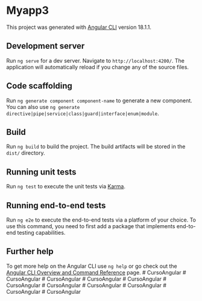 # Myapp3

This project was generated with [Angular CLI](https://github.com/angular/angular-cli) version 18.1.1.

## Development server

Run `ng serve` for a dev server. Navigate to `http://localhost:4200/`. The application will automatically reload if you change any of the source files.

## Code scaffolding

Run `ng generate component component-name` to generate a new component. You can also use `ng generate directive|pipe|service|class|guard|interface|enum|module`.

## Build

Run `ng build` to build the project. The build artifacts will be stored in the `dist/` directory.

## Running unit tests

Run `ng test` to execute the unit tests via [Karma](https://karma-runner.github.io).

## Running end-to-end tests

Run `ng e2e` to execute the end-to-end tests via a platform of your choice. To use this command, you need to first add a package that implements end-to-end testing capabilities.

## Further help

To get more help on the Angular CLI use `ng help` or go check out the [Angular CLI Overview and Command Reference](https://angular.dev/tools/cli) page.
#   C u r s o A n g u l a r  
 #   C u r s o A n g u l a r  
 #   C u r s o A n g u l a r  
 #   C u r s o A n g u l a r  
 #   C u r s o A n g u l a r  
 #   C u r s o A n g u l a r  
 #   C u r s o A n g u l a r  
 #   C u r s o A n g u l a r  
 #   C u r s o A n g u l a r  
 #   C u r s o A n g u l a r  
 #   C u r s o A n g u l a r  
 